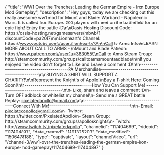 {
    "title": "WW1 Over the Trenches: Leading the German Empire - Iron Europe Mod Gameplay",
    "description": "Hey guys, today we are checking out this really awesome ww1 mod for Mount and Blade: Warband - Napoleonic Wars.  It is called Iron Europe.  200 players will meet on the battlefield for an epic fight!  Enjoy the battle :D\n\nOasis Hosting Discount Code: https:\/\/oasis-hosting.net\/gameservers\/mbwb\/?discountCode=pa2017\n\nLionheart's Channel: https:\/\/www.youtube.com\/user\/lionheartx10\n\nCall to Arms Info:\nLEARN MORE ABOUT CALL TO ARMS - \nMount and Blade Patreon: https:\/\/www.patreon.com\/user?u=3830559\nCall to Arms Steam Group: http:\/\/steamcommunity.com\/groups\/calltoarmsmountandblade\n\nIf you enjoyed the video don't forget to Like and Leave a comment :D\n\n-----------------------------------------PA Merchandise----------------------------------------------\n\nBUYING A SHIRT WILL SUPPORT A CHARITY!\n\nRepresent the Knight's of Apollo!\nBuy a T-shirt Here: Coming Soon!\n\n----------------------------------How You Can Support Me! -----------------------------------\n\n- Like, share and leave a comment :D\n- Turn OFF adblock or whitelist my channel\n- Send me a GREAT battle Replay: pixelatedapollo@gmail.com\n\n------------------------------------------Connect With Me!-----------------------------------------\n\n- Email: pixelatedapollo@gmail.com\n- Twitter: https:\/\/twitter.com\/PixelatedApollo\n- Steam Group:  http:\/\/steamcommunity.com\/groups\/apollosknights\n- Twitch: http:\/\/www.twitch.tv\/pixelatedapollo",
    "channelid": "117404699",
    "videoid": "117404897",
    "date_created": "1491325203",
    "date_modified": "1506478188",
    "type": "captivate",
    "layout": "channelVideo",
    "url": "\/channel-3\/ww1-over-the-trenches-leading-the-german-empire-iron-europe-mod-gameplay\/117404699-117404897"
}